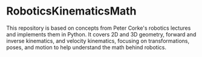 # RoboticsKinematicsMath
This repository is based on concepts from Peter Corke's robotics lectures and implements them in Python. It covers 2D and 3D geometry, forward and inverse kinematics, and velocity kinematics, focusing on transformations, poses, and motion to help understand the math behind robotics.
